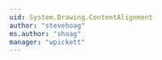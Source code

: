 ```yaml
---
uid: System.Drawing.ContentAlignment
author: "stevehoag"
ms.author: "shoag"
manager: "wpickett"
---
```


